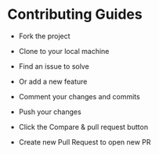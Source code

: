 # Contributing Guides

- Fork the project

- Clone to your local machine

- Find an issue to solve

- Or add a new feature 

- Comment your changes and commits

- Push your changes

- Click the Compare & pull request button

- Create new Pull Request to open new PR
